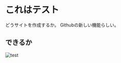 これはテスト
=======

どうサイトを作成するか。
Githubの新しい機能らしい。

できるか
---------

![test](http://ascii.jp/elem/000/001/402/1402150/cc01_240x.jpg)